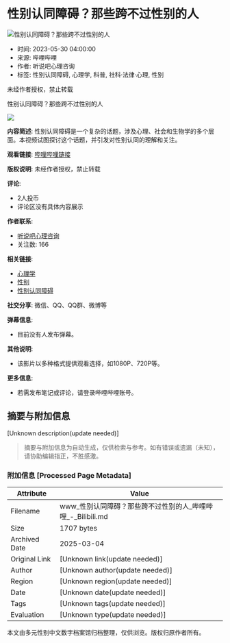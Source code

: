 # 性别认同障碍？那些跨不过性别的人

![性别认同障碍？那些跨不过性别的人](//i1.hdslb.com/bfs/archive/19487e32a1f8ae79fbe05c54b8f6cf253088126b.jpg@518w_290h_1c_!web-video-share-cover.webp)

- 时间: 2023-05-30 04:00:00
- 来源: 哔哩哔哩
- 作者: 听说吧心理咨询
- 标签: 性别认同障碍, 心理学, 科普, 社科·法律·心理, 性别

未经作者授权，禁止转载

性别认同障碍？那些跨不过性别的人

![](//i0.hdslb.com/bfs/face/f9f13d4b6ba262089f5f4e70810893aafa62aa9b.jpg@96w.webp)

**内容简述**: 
性别认同障碍是一个复杂的话题，涉及心理、社会和生物学的多个层面。本视频试图探讨这个话题，并引发对性别认同的理解和关注。

**观看链接**: [哔哩哔哩链接](//www.bilibili.com)

**版权说明**: 未经作者授权，禁止转载

**评论**:
- 2人投币
- 评论区没有具体内容展示

**作者联系**: 
- [听说吧心理咨询](//space.bilibili.com/1783731873)
- 关注数: 166

**相关链接**:
- [心理学](//search.bilibili.com/all?keyword=%E5%BF%83%E7%90%86%E5%AD%A6&from_source=video_tag)
- [性别](//search.bilibili.com/all?keyword=%E6%80%A7%E5%88%AB&from_source=video_tag)
- [性别认同障碍](//search.bilibili.com/all?keyword=%E6%80%A7%E5%88%AB%E8%AE%A4%E5%90%8C%E9%9A%9C%E7%A2%8D&from_source=video_tag)

**社交分享**: 微信、QQ、QQ群、微博等

**弹幕信息**: 
- 目前没有人发布弹幕。

**其他说明**: 
- 该影片以多种格式提供观看选择，如1080P、720P等。

**更多信息**:
- 若需发布笔记或评论，请登录哔哩哔哩账号。
<!-- tcd_original_link https://www.bilibili.com/video/av571460537 -->


## 摘要与附加信息

<!-- tcd_abstract -->
[Unknown description(update needed)]
<!-- tcd_abstract_end -->

> 摘要与附加信息为自动生成，仅供检索与参考。如有错误或遗漏（未知），请协助编辑指正，不胜感激。

### 附加信息 [Processed Page Metadata]

| Attribute       | Value                                  |
|-----------------|----------------------------------------|
| Filename        | www_性别认同障碍？那些跨不过性别的人_哔哩哔哩_-_Bilibili.md                             |
| Size            | 1707 bytes                           |
| Archived Date   | 2025-03-04                             |
| Original Link   | [Unknown link(update needed)]                       |
| Author          | [Unknown author(update needed)]                               |
| Region          | [Unknown region(update needed)]                               |
| Date            | [Unknown date(update needed)]                                 |
| Tags            | [Unknown tags(update needed)]                                 |
| Evaluation            | [Unknown type(update needed)]                                 |
<!-- tcd_table_end -->

本文由多元性别中文数字档案馆归档整理，仅供浏览。版权归原作者所有。

